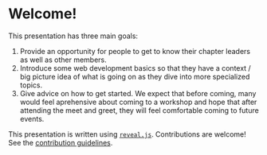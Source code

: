 # Welcome!

This presentation has three main goals:
  1. Provide an opportunity for people to get to know their chapter leaders as well as other members.
  2. Introduce some web development basics so that they have a context / big picture idea of what is going on as they dive into more specialized topics.
  3. Give advice on how to get started.
We expect that before coming, many would feel aprehensive about coming to a workshop and hope that after attending the meet and greet, they will feel comfortable coming to future events.

This presentation is written using [`reveal.js`](https://github.com/hakimel/reveal.js). Contributions are welcome! See the [contribution guidelines](CONTRIBUTING.md).
